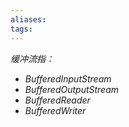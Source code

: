 ```yaml
---
aliases: 
tags: 
---
```

*缓冲流指：*
+ *BufferedInputStream*
+ *BufferedOutputStream*
+ *BufferedReader*
+ *BufferedWriter*


